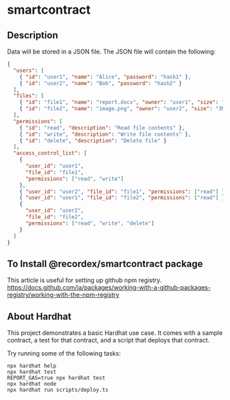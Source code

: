 # smartcontract

## Description

Data will be stored in a JSON file. The JSON file will contain the following:

```json
{
  "users": [
    { "id": "user1", "name": "Alice", "password": "hash1" },
    { "id": "user2", "name": "Bob", "password": "hash2" }
  ],
  "files": [
    { "id": "file1", "name": "report.docx", "owner": "user1", "size": "2MB" },
    { "id": "file2", "name": "image.png", "owner": "user2", "size": "3MB" }
  ],
  "permissions": [
    { "id": "read", "description": "Read file contents" },
    { "id": "write", "description": "Write file contents" },
    { "id": "delete", "description": "Delete file" }
  ],
  "access_control_list": [
    {
      "user_id": "user1",
      "file_id": "file1",
      "permissions": ["read", "write"]
    },
    { "user_id": "user2", "file_id": "file1", "permissions": ["read"] },
    { "user_id": "user1", "file_id": "file2", "permissions": ["read"] },
    {
      "user_id": "user2",
      "file_id": "file2",
      "permissions": ["read", "write", "delete"]
    }
  ]
}
```

## To Install @recordex/smartcontract package

This article is useful for setting up github npm registry.
https://docs.github.com/ja/packages/working-with-a-github-packages-registry/working-with-the-npm-registry

## About Hardhat

This project demonstrates a basic Hardhat use case. It comes with a sample contract, a test for that contract, and a script that deploys that contract.

Try running some of the following tasks:

```shell
npx hardhat help
npx hardhat test
REPORT_GAS=true npx hardhat test
npx hardhat node
npx hardhat run scripts/deploy.ts
```
